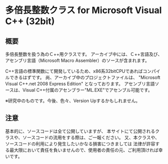 # 多倍長整数クラス for Microsoft Visual C++ (32bit)

## 概要 

多倍長整数を扱う為のＣ++用クラスです。 
アーカイブ中には、Ｃ++言語及び、アセンブリ言語（Microsoft Macro Assembler）のソースが含まれます。 

C++言語の標準関数にて開発しているため、x86系32bitCPUであればコンパイルできるはずです。 
 尚、アーカイブ中のプロジェクトファイルは、 "Microsoft Visual C++.net 2008 Express Edition" となっております。 
アセンブリ言語ソースは、Visual C++付属のアセンブラー"ML.EXE"でアセンブル可能です。 

※研究中のものです。今後、色々、Version Upするかもしれません。  


## 注意

基本的に、ソースコードは全て公開していますが、
本サイトにて公開されるクラスや、ソースコードの流用をする際は、ご一報ください。
又、本クラスや、ソースコードの利用により発生したいかなる損害につきましては
法律が許容する最大限において責任を負いませんので、使用者の責任の元、ご利用頂ければ幸いです。


